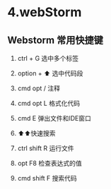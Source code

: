 # 4.webStorm
## Webstorm 常用快捷键
1. ctrl + G 选中多个标签

2. option + ⬆️ 选中代码段

3. cmd opt / 注释

4. cmd opt L 格式化代码

5. cmd E 弹出文件和IDE窗口

6. ⬆️⬆️快速搜索

7. ctrl shift R 运行文件

8. opt F8 检查表达式的值

9. cmd shift F 搜索代码

